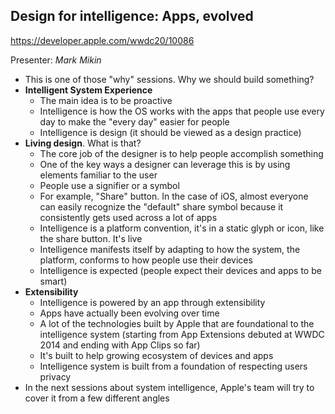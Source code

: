 ## Design for intelligence: Apps, evolved

https://developer.apple.com/wwdc20/10086

Presenter: _Mark Mikin_

- This is one of those "why" sessions. Why we should build something?
- **Intelligent System Experience**
  - The main idea is to be proactive
  - Intelligence is how the OS works with the apps that people use every day to make the "every day" easier for people
  - Intelligence is design (it should be viewed as a design practice)
- **Living design**. What is that?
  - The core job of the designer is to help people accomplish something
  - One of the key ways a designer can leverage this is by using elements familiar to the user
  - People use a signifier or a symbol
  - For example, "Share" button. In the case of iOS, almost everyone can easily recognize the "default" share symbol because it consistently gets used across a lot of apps
  - Intelligence is a platform convention, it's in a static glyph or icon, like the share button. It's live
  - Intelligence manifests itself by adapting to how the system, the platform, conforms to how people use their devices
  - Intelligence is expected (people expect their devices and apps to be smart)
- **Extensibility**
  - Intelligence is powered by an app through extensibility
  - Apps have actually been evolving over time
  - A lot of the technologies built by Apple that are foundational to the intelligence system (starting from App Extensions debuted at WWDC 2014 and ending with App Clips so far)
  - It's built to help growing ecosystem of devices and apps
  - Intelligence system is built from a foundation of respecting users privacy
- In the next sessions about system intelligence, Apple's team will try to cover it from a few different angles

